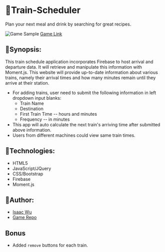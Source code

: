 # :train:Train-Scheduler
Plan your next meal and drink by searching for great recipes. 

![Game Sample](/assets/images/readme-train.gif)
[Game Link](https://squall2046.github.io/Train-Scheduler/)
## :construction:Synopsis:
This train schedule application incorporates Firebase to host arrival and departure data. It will retrieve and manipulate this information with Moment.js. This website will provide up-to-date information about various trains, namely their arrival times and how many minutes remain until they arrive at their station.

  * For adding trains, user need to submit the following information in left dropdown input blanks:
    * Train Name
    * Destination 
    * First Train Time -- hours and minutes
    * Frequency -- in minutes
  * This app will auto calculate the next train's arriving time after submitted above information.
  * Users from different machines could view same train times.

## :construction:Technologies:
- HTML5
- JavaScript/JQuery
- CSS/Bootstrap
- Firebase
- Moment.js

## :construction:Author:
* [Isaac Wu](https://github.com/squall2046)
* [Game Repo](https://github.com/squall2046/Train-Scheduler)


## Bonus 
* Added `remove` buttons for each train.
